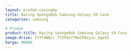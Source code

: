 ```yaml
---
layout: produk-casinghp
title: Racing SpongeBob Samsung Galaxy S9 Case
categories: samsung

# Produk
product-title: Racing SpongeBob Samsung Galaxy S9 Case
image-drive: 1tYfdWQcr_f7ZhQs77Dm2PBajuu_SgeS5
harga: 90000
---
```

